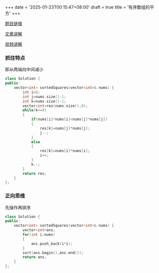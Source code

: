 +++
date = '2025-01-23T00:15:47+08:00'
draft = true
title = '有序数组的平方'
+++

[题目链接](https://leetcode.cn/problems/squares-of-a-sorted-array/)

[文章讲解](https://programmercarl.com/0977.%E6%9C%89%E5%BA%8F%E6%95%B0%E7%BB%84%E7%9A%84%E5%B9%B3%E6%96%B9.html)

[视频讲解](https://www.bilibili.com/video/BV1QB4y1D7ep)

### 抓住特点

即从两端向中间减小

```cpp
class Solution {
public:
    vector<int> sortedSquares(vector<int>& nums) {
        int i=0;
        int j=nums.size()-1;
        int k=nums.size()-1;
        vector<int>res(nums.size(),0);
        while(k>=0)
        {
            if(nums[i]*nums[i]<nums[j]*nums[j])
            {
                res[k]=nums[j]*nums[j];
                j--;
            }
            else
            {
                res[k]=nums[i]*nums[i];
                i++;
            }
            k--;
        }
        return res;
    }
};
```

### 正向思维

先操作再排序

```cpp
class Solution {
public:
    vector<int> sortedSquares(vector<int>& nums) {
        vector<int>ans;
        for(int i:nums)
        {
            ans.push_back(i*i);
        }
        sort(ans.begin(),ans.end());
        return ans;
    }
};
```
